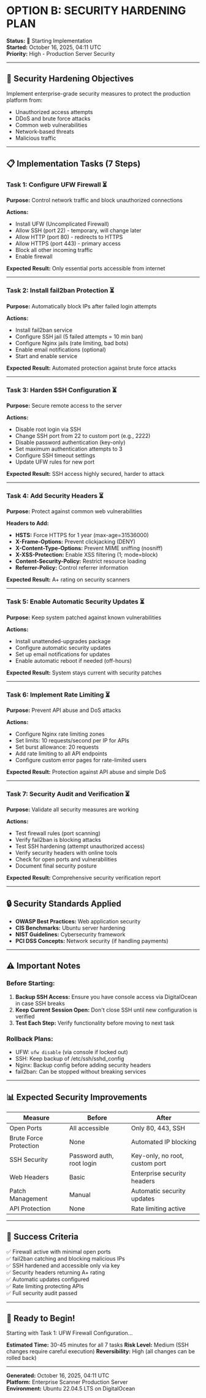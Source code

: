# OPTION B: SECURITY HARDENING PLAN

**Status:** 🚀 Starting Implementation  
**Started:** October 16, 2025, 04:11 UTC  
**Priority:** High - Production Server Security

---

## 🎯 Security Hardening Objectives

Implement enterprise-grade security measures to protect the production platform from:
- Unauthorized access attempts
- DDoS and brute force attacks
- Common web vulnerabilities
- Network-based threats
- Malicious traffic

---

## 📋 Implementation Tasks (7 Steps)

### Task 1: Configure UFW Firewall ⏳
**Purpose:** Control network traffic and block unauthorized connections

**Actions:**
- Install UFW (Uncomplicated Firewall)
- Allow SSH (port 22) - temporary, will change later
- Allow HTTP (port 80) - redirects to HTTPS
- Allow HTTPS (port 443) - primary access
- Block all other incoming traffic
- Enable firewall

**Expected Result:** Only essential ports accessible from internet

---

### Task 2: Install fail2ban Protection ⏳
**Purpose:** Automatically block IPs after failed login attempts

**Actions:**
- Install fail2ban service
- Configure SSH jail (5 failed attempts = 10 min ban)
- Configure Nginx jails (rate limiting, bad bots)
- Enable email notifications (optional)
- Start and enable service

**Expected Result:** Automated protection against brute force attacks

---

### Task 3: Harden SSH Configuration ⏳
**Purpose:** Secure remote access to the server

**Actions:**
- Disable root login via SSH
- Change SSH port from 22 to custom port (e.g., 2222)
- Disable password authentication (key-only)
- Set maximum authentication attempts to 3
- Configure SSH timeout settings
- Update UFW rules for new port

**Expected Result:** SSH access highly secured, harder to attack

---

### Task 4: Add Security Headers ⏳
**Purpose:** Protect against common web vulnerabilities

**Headers to Add:**
- **HSTS:** Force HTTPS for 1 year (max-age=31536000)
- **X-Frame-Options:** Prevent clickjacking (DENY)
- **X-Content-Type-Options:** Prevent MIME sniffing (nosniff)
- **X-XSS-Protection:** Enable XSS filtering (1; mode=block)
- **Content-Security-Policy:** Restrict resource loading
- **Referrer-Policy:** Control referrer information

**Expected Result:** A+ rating on security scanners

---

### Task 5: Enable Automatic Security Updates ⏳
**Purpose:** Keep system patched against known vulnerabilities

**Actions:**
- Install unattended-upgrades package
- Configure automatic security updates
- Set up email notifications for updates
- Enable automatic reboot if needed (off-hours)

**Expected Result:** System stays current with security patches

---

### Task 6: Implement Rate Limiting ⏳
**Purpose:** Prevent API abuse and DoS attacks

**Actions:**
- Configure Nginx rate limiting zones
- Set limits: 10 requests/second per IP for APIs
- Set burst allowance: 20 requests
- Add rate limiting to all API endpoints
- Configure custom error pages for rate-limited users

**Expected Result:** Protection against API abuse and simple DoS

---

### Task 7: Security Audit and Verification ⏳
**Purpose:** Validate all security measures are working

**Actions:**
- Test firewall rules (port scanning)
- Verify fail2ban is blocking attacks
- Test SSH hardening (attempt unauthorized access)
- Verify security headers with online tools
- Check for open ports and vulnerabilities
- Document final security posture

**Expected Result:** Comprehensive security verification report

---

## 🔒 Security Standards Applied

- **OWASP Best Practices:** Web application security
- **CIS Benchmarks:** Ubuntu server hardening
- **NIST Guidelines:** Cybersecurity framework
- **PCI DSS Concepts:** Network security (if handling payments)

---

## ⚠️ Important Notes

### Before Starting:
1. **Backup SSH Access:** Ensure you have console access via DigitalOcean in case SSH breaks
2. **Keep Current Session Open:** Don't close SSH until new configuration is verified
3. **Test Each Step:** Verify functionality before moving to next task

### Rollback Plans:
- UFW: `ufw disable` (via console if locked out)
- SSH: Keep backup of /etc/ssh/sshd_config
- Nginx: Backup config before adding security headers
- fail2ban: Can be stopped without breaking services

---

## 📊 Expected Security Improvements

| Measure | Before | After |
|---------|--------|-------|
| Open Ports | All accessible | Only 80, 443, SSH |
| Brute Force Protection | None | Automated IP blocking |
| SSH Security | Password auth, root login | Key-only, no root, custom port |
| Web Headers | Basic | Enterprise security headers |
| Patch Management | Manual | Automatic security updates |
| API Protection | None | Rate limiting active |

---

## 🎯 Success Criteria

✅ Firewall active with minimal open ports  
✅ fail2ban catching and blocking malicious IPs  
✅ SSH hardened and accessible only via key  
✅ Security headers returning A+ rating  
✅ Automatic updates configured  
✅ Rate limiting protecting APIs  
✅ Full security audit passed  

---

## 🚀 Ready to Begin!

Starting with Task 1: UFW Firewall Configuration...

**Estimated Time:** 30-45 minutes for all 7 tasks
**Risk Level:** Medium (SSH changes require careful execution)
**Reversibility:** High (all changes can be rolled back)

---

**Generated:** October 16, 2025, 04:11 UTC  
**Platform:** Enterprise Scanner Production Server  
**Environment:** Ubuntu 22.04.5 LTS on DigitalOcean
